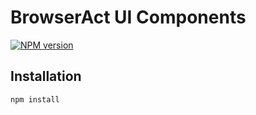 # BrowserAct UI Components

[![NPM version](https://img.shields.io/npm/v/browseract-ui.svg?style=flat)](https://www.npmjs.com/package/browseract-ui)

## Installation

```bash
npm install
```
